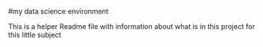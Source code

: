 #my data science environment 

This is a helper Readme file with information about what is in this project for this little subject 